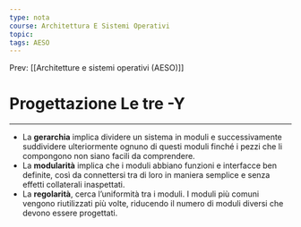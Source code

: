 ```yaml
---
type: nota
course: Architettura E Sistemi Operativi
topic: 
tags: AESO
---
```


Prev: [[Architetture e sistemi operativi (AESO)]]

# Progettazione Le tre -Y
---
- La **gerarchia** implica dividere un sistema in moduli e successivamente suddividere ulteriormente ognuno di questi moduli finché i pezzi che li compongono non siano facili da comprendere.
- La **modularità** implica che i moduli abbiano funzioni e interfacce ben definite, così da connettersi tra di loro in maniera semplice e senza effetti collaterali inaspettati.
- La **regolarità**, cerca l’uniformità tra i moduli. I moduli più comuni
vengono riutilizzati più volte, riducendo il numero di moduli diversi che
devono essere progettati.
